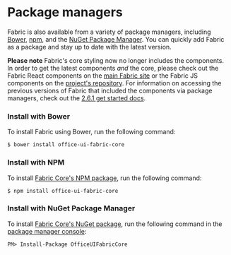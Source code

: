 # Package managers

Fabric is also available from a variety of package managers, including [Bower](https://bower.io/), [npm](https://www.npmjs.com/), and the [NuGet Package Manager](https://www.nuget.org/). You can quickly add Fabric as a package and stay up to date with the latest version.

**Please note** Fabric's core styling now no longer includes the components. In order to get the latest components *and* the core, please check out the Fabric React components on the [main Fabric site](http://dev.office.com/fabric) or the Fabric JS components on the [project's repository](https://github.com/OfficeDev/office-ui-fabric-js). For information on accessing the previous versions of Fabric that included the components via package managers, check out the [2.6.1 get started docs](https://github.com/OfficeDev/office-ui-fabric-core/blob/master/ghdocs/261GETSTARTED.md).

### Install with Bower
To install Fabric using Bower, run the following command:
```
$ bower install office-ui-fabric-core
```

### Install with NPM
To install [Fabric Core's NPM package](https://www.npmjs.com/package/office-ui-fabric-core), run the following command:
```
$ npm install office-ui-fabric-core
```

### Install with NuGet Package Manager
To install [Fabric Core's NuGet package](https://www.nuget.org/packages/OfficeUIFabricCore/), run the following command in the [package manager console](http://docs.nuget.org/consume/package-manager-console):
```
PM> Install-Package OfficeUIFabricCore
```
